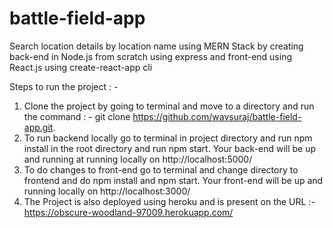 # battle-field-app

Search location details by location name using MERN Stack by creating back-end in Node.js from scratch using express and front-end using React.js using create-react-app cli
 
Steps to run the project : - 
1. Clone the project by going to terminal and move to a directory and run the command : - git clone https://github.com/wavsuraj/battle-field-app.git.
2. To run backend locally go to terminal in project directory and run npm install in the root directory and run npm start. Your back-end will be up and running at running locally on http://localhost:5000/
3. To do changes to front-end go to terminal and change directory to frontend and do npm install and npm start. Your front-end will be up and running locally on http://localhost:3000/     
4. The Project is also deployed using heroku and is present on the URL :- https://obscure-woodland-97009.herokuapp.com/



